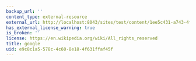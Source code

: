 ```yaml
---
backup_url: ''
content_type: external-resource
external_url: http://localhost:8043/sites/test/content/1ee5c431-a743-4f10-b5b5-40b91d5df9cb/?ocw_resource_link_uuid=1ee5c431-a743-4f10-b5b5-40b91d5df9cb&ocw_resource_link_suffix=
has_external_license_warning: true
is_broken: ''
license: https://en.wikipedia.org/wiki/All_rights_reserved
title: google
uid: e9c8c1a5-578c-4c60-8e18-4f631ffaf45f
---
```

